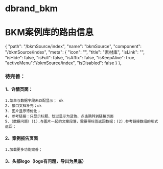 # dbrand_bkm
# BKM案例库的路由信息
  {
    "path": "/bkmSource/index",
    "name": "bkmSource",
    "component": "/bkmSource/index",
    "meta": {
      "icon": "",
      "title": "素材库",
      "isLink": "",
      "isHide": false,
      "isFull": false,
      "isAffix": false,
      "isKeepAlive": true,
      "activeMenu":"/bkmSource/index",
      "isDisabled": false
    }
  },

### 待完善：
  #### 1、详情页面：
    1.菜单与数据字段未匹配显示； ok
    2. 接口文档补充；ok
    3. 图片显示待优化；
    4. 参考链接：只显示标题、划过显示为蓝色、点击跳转到链接页面
    5.（数据问题）(1).与图片一起的文案段落，需要带标签返回数据；(2).参考链接数组的形式返回；
    
  #### 2、案例报告页面
    1.加载更多功能完善；

  #### 3、头部logo（logo有问题，导出为黑底）
